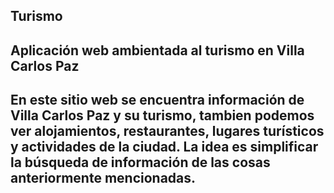 ##  Turismo
##  Aplicación web ambientada al turismo en Villa Carlos Paz
##  En este sitio web se encuentra información de Villa Carlos Paz y su turismo, tambien podemos ver alojamientos, restaurantes, lugares turísticos y actividades de la ciudad. La idea es simplificar la búsqueda de información de las cosas anteriormente mencionadas.
